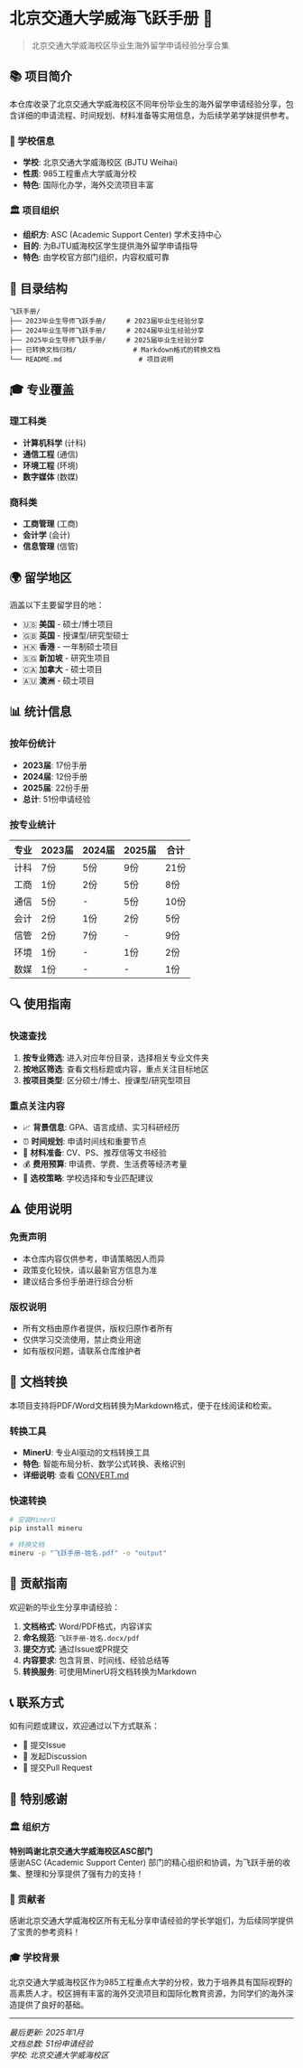 # 北京交通大学威海飞跃手册 🚀

> 北京交通大学威海校区毕业生海外留学申请经验分享合集

## 📚 项目简介

本仓库收录了北京交通大学威海校区不同年份毕业生的海外留学申请经验分享，包含详细的申请流程、时间规划、材料准备等实用信息，为后续学弟学妹提供参考。

### 🏫 学校信息
- **学校**: 北京交通大学威海校区 (BJTU Weihai)
- **性质**: 985工程重点大学威海分校
- **特色**: 国际化办学，海外交流项目丰富

### 🏛️ 项目组织
- **组织方**: ASC (Academic Support Center) 学术支持中心
- **目的**: 为BJTU威海校区学生提供海外留学申请指导
- **特色**: 由学校官方部门组织，内容权威可靠

## 📁 目录结构

```
飞跃手册/
├── 2023毕业生导师飞跃手册/     # 2023届毕业生经验分享
├── 2024毕业生导师飞跃手册/     # 2024届毕业生经验分享
├── 2025毕业生导师飞跃手册/     # 2025届毕业生经验分享
├── 已转换文档归档/              # Markdown格式的转换文档
└── README.md                   # 项目说明
```

## 🎓 专业覆盖

### 理工科类
- **计算机科学** (计科)
- **通信工程** (通信)
- **环境工程** (环境)
- **数字媒体** (数媒)

### 商科类
- **工商管理** (工商)
- **会计学** (会计)
- **信息管理** (信管)

## 🌍 留学地区

涵盖以下主要留学目的地：
- 🇺🇸 **美国** - 硕士/博士项目
- 🇬🇧 **英国** - 授课型/研究型硕士
- 🇭🇰 **香港** - 一年制硕士项目
- 🇸🇬 **新加坡** - 研究生项目
- 🇨🇦 **加拿大** - 硕士项目
- 🇦🇺 **澳洲** - 硕士项目

## 📊 统计信息

### 按年份统计
- **2023届**: 17份手册
- **2024届**: 12份手册  
- **2025届**: 22份手册
- **总计**: 51份申请经验

### 按专业统计
| 专业 | 2023届 | 2024届 | 2025届 | 合计 |
|------|--------|--------|--------|------|
| 计科 | 7份 | 5份 | 9份 | 21份 |
| 工商 | 1份 | 2份 | 5份 | 8份 |
| 通信 | 5份 | - | 5份 | 10份 |
| 会计 | 2份 | 1份 | 2份 | 5份 |
| 信管 | 2份 | 7份 | - | 9份 |
| 环境 | 1份 | - | 1份 | 2份 |
| 数媒 | 1份 | - | - | 1份 |

## 🔍 使用指南

### 快速查找
1. **按专业筛选**: 进入对应年份目录，选择相关专业文件夹
2. **按地区筛选**: 查看文档标题或内容，重点关注目标地区
3. **按项目类型**: 区分硕士/博士、授课型/研究型项目

### 重点关注内容
- 📈 **背景信息**: GPA、语言成绩、实习科研经历
- ⏰ **时间规划**: 申请时间线和重要节点
- 📝 **材料准备**: CV、PS、推荐信等文书经验
- 💰 **费用预算**: 申请费、学费、生活费等经济考量
- 🎯 **选校策略**: 学校选择和专业匹配建议

## ⚠️ 使用说明

### 免责声明
- 本仓库内容仅供参考，申请策略因人而异
- 政策变化较快，请以最新官方信息为准
- 建议结合多份手册进行综合分析

### 版权说明
- 所有文档由原作者提供，版权归原作者所有
- 仅供学习交流使用，禁止商业用途
- 如有版权问题，请联系仓库维护者

## 🔄 文档转换

本项目支持将PDF/Word文档转换为Markdown格式，便于在线阅读和检索。

### 转换工具
- **MinerU**: 专业AI驱动的文档转换工具
- **特色**: 智能布局分析、数学公式转换、表格识别
- **详细说明**: 查看 [CONVERT.md](./CONVERT.md)

### 快速转换
```bash
# 安装MinerU
pip install mineru

# 转换文档
mineru -p "飞跃手册-姓名.pdf" -o "output"
```

## 🤝 贡献指南

欢迎新的毕业生分享申请经验：

1. **文档格式**: Word/PDF格式，内容详实
2. **命名规范**: `飞跃手册-姓名.docx/pdf`
3. **提交方式**: 通过Issue或PR提交
4. **内容要求**: 包含背景、时间线、经验总结等
5. **转换服务**: 可使用MinerU将文档转换为Markdown

## 📞 联系方式

如有问题或建议，欢迎通过以下方式联系：
- 📧 提交Issue
- 💬 发起Discussion
- 🔄 提交Pull Request

## 🌟 特别感谢

### 🏛️ 组织方
**特别鸣谢北京交通大学威海校区ASC部门**  
感谢ASC (Academic Support Center) 部门的精心组织和协调，为飞跃手册的收集、整理和分享提供了强有力的支持！

### 👥 贡献者
感谢北京交通大学威海校区所有无私分享申请经验的学长学姐们，为后续同学提供了宝贵的参考资料！

### 🎓 学校背景
北京交通大学威海校区作为985工程重点大学的分校，致力于培养具有国际视野的高素质人才。校区拥有丰富的海外交流项目和国际化教育资源，为同学们的海外深造提供了良好的基础。

---

*最后更新: 2025年1月*  
*文档总数: 51份申请经验*  
*学校: 北京交通大学威海校区*
